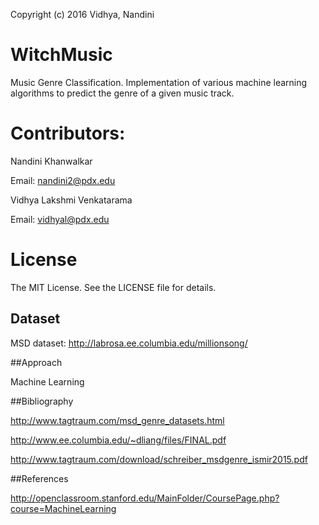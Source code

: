 Copyright (c) 2016 Vidhya, Nandini

# WitchMusic
Music Genre Classification. Implementation of various machine learning algorithms to predict the genre of a given music track.

# Contributors:
Nandini Khanwalkar

Email: nandini2@pdx.edu

Vidhya Lakshmi Venkatarama

Email: vidhyal@pdx.edu

# License
The MIT License. See the LICENSE file for details.

## Dataset

MSD dataset: http://labrosa.ee.columbia.edu/millionsong/

##Approach

Machine Learning

##Bibliography

http://www.tagtraum.com/msd_genre_datasets.html

http://www.ee.columbia.edu/~dliang/files/FINAL.pdf

http://www.tagtraum.com/download/schreiber_msdgenre_ismir2015.pdf

##References

http://openclassroom.stanford.edu/MainFolder/CoursePage.php?course=MachineLearning
